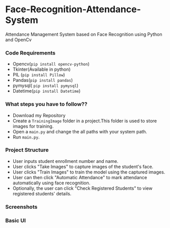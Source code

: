 # Face-Recognition-Attendance-System
Attendance Management System based on Face Recognition using Python  and OpenCv 

### Code Requirements
- Opencv(`pip install opencv-python`)
- Tkinter(Available in python)
- PIL (`pip install Pillow`)
- Pandas(`pip install pandas`)
- pymysql( `pip install pymysql`)
- Datetime(`pip install Datetime`)

### What steps you have to follow??
- Download my Repository 
- Create a `TrainingImage` folder in a project.This folder is used to store images for training.
- Open a `main.py` and change the all paths with your system path.
- Run `main.py`.

### Project Structure
- User inputs student enrollment number and name.
- User clicks "Take Images" to capture images of the student's face.
- User clicks "Train Images" to train the model using the captured images.
- User can then click "Automatic Attendance" to mark attendance automatically using face       recognition.
- Optionally, the user can click "Check Registered Students" to view registered students' details.

### Screenshots
### Basic UI
